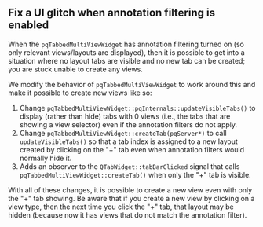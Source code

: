 ## Fix a UI glitch when annotation filtering is enabled

When the `pqTabbedMultiViewWidget` has annotation filtering
turned on (so only relevant views/layouts are displayed),
then it is possible to get into a situation where no layout
tabs are visible and no new tab can be created; you are
stuck unable to create any views.

We modify the behavior of `pqTabbedMultiViewWidget` to work
around this and make it possible to create new views like so:
1. Change `pqTabbedMultiViewWidget::pqInternals::updateVisibleTabs()`
   to display (rather than hide) tabs with 0 views (i.e., the tabs
   that are showing a view selector) even if the annotation filters
   do not apply.
2. Change `pqTabbedMultiViewWidget::createTab(pqServer*)` to call
   `updateVisibleTabs()` so that a tab index is assigned to a new
   layout created by clicking on the "+" tab even when annotation
   filters would normally hide it.
3. Adds an observer to the `QTabWidget::tabBarClicked` signal that
   calls `pqTabbedMultiViewWidget::createTab()` when only the "+"
   tab is visible.

With all of these changes, it is possible to create a new view even
with only the "+" tab showing. Be aware that if you create a new
view by clicking on a view type, then the next time you click the "+" tab,
that layout may be hidden (because now it has views that do not match
the annotation filter).

